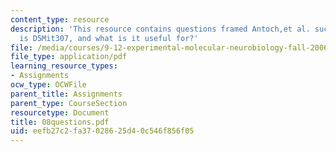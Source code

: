 ```yaml
---
content_type: resource
description: 'This resource contains questions framed Antoch,et al. such as: what
  is D5Mit307, and what is it useful for?'
file: /media/courses/9-12-experimental-molecular-neurobiology-fall-2006/eefb27c2fa37028625d40c546f856f05_08questions.pdf
file_type: application/pdf
learning_resource_types:
- Assignments
ocw_type: OCWFile
parent_title: Assignments
parent_type: CourseSection
resourcetype: Document
title: 08questions.pdf
uid: eefb27c2-fa37-0286-25d4-0c546f856f05
---
```

